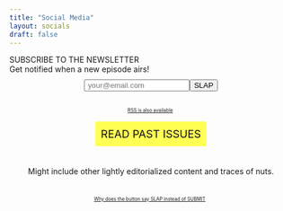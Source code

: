 ```yaml
---
title: "Social Media"
layout: socials
draft: false
---
```

<style type="text/css">

  .flex {
    display: flex; 
    flex-direction: column; 
    align-items: center;
  }

.button {
  background-color: #FFFF54;
  text-decoration: none;
  color: #131315;
  padding: 10px;
  font-size: 1.2rem;
  margin: 5px;
}

a.button:hover {
  background-color: white;
}

</style>
<div id="next">
<div id="next-episode">SUBSCRIBE TO THE NEWSLETTER</div>
<div>Get notified when a new episode airs!</div>
</div>
<div style="margin-top: 10px"></div>
<div class="flex">
<form
  action="https://buttondown.email/api/emails/embed-subscribe/ZigSHOWTIME"
  method="post"
  class="embeddable-buttondown-form flex"
  style="flex-direction:row; flex-wrap:wrap; justify-content:center;"
>
  <input type="hidden" value="1" name="embed"></input>
  <input type="email" name="email" id="bd-email" placeholder="your@email.com" style="padding-left: 5px"></input><input type="submit" value="SLAP"></input>
</form>
<div style="margin-top: 15px"></div>
<div style="font-size: 0.6em"><a id="rss" href="https://buttondown.email/ZigSHOWTIME/rss" target="_blank">RSS is also available</a><span style="color:white;">!</span></div>
<div style="margin-top: 10px"></div>
<a id="archive" class="button" target="_blank" href="https://buttondown.email/ZigSHOWTIME/archive">READ PAST ISSUES</a>
<div style="margin-top: 30px"></div>
<div style="text-align: center; max-width: 500px; line-height: 1.2rem;">Might include other lightly editorialized content and traces of nuts.</div>
<div style="margin-top: 30px"></div>
<div style="font-size: 0.6em; text-align: center; line-height: 1.2rem; margin-left: 60px; margin-right: 60px;">
  <a id="rss" href="https://www.youtube.com/watch?v=GM_siEPD4Ws&t=885s" target="_blank">
    Why does the button say SLAP instead of SUBMIT</a><span style="color:white;">?</span>
</div>
</div>